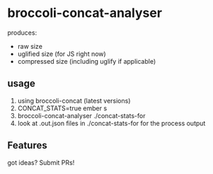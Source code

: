 # broccoli-concat-analyser

produces:

* raw size
* uglified size (for JS right now)
* compressed size (including uglify if applicable)

## usage

1. using broccoli-concat (latest versions)
2. CONCAT_STATS=true ember s
3. broccoli-concat-analyser ./concat-stats-for
4. look at .out.json files in ./concat-stats-for for the process output


## Features

got ideas? Submit PRs!

